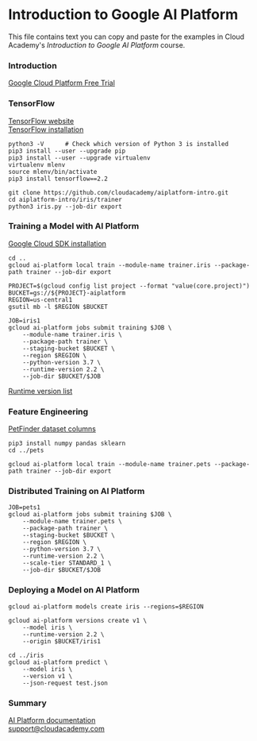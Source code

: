 # Introduction to Google AI Platform
This file contains text you can copy and paste for the examples in Cloud Academy's _Introduction to Google AI Platform_ course.  

### Introduction
[Google Cloud Platform Free Trial](https://cloud.google.com/free)  

### TensorFlow
[TensorFlow website](https://www.tensorflow.org)  
[TensorFlow installation](https://www.tensorflow.org/install/pip)  

```
python3 -V      # Check which version of Python 3 is installed
pip3 install --user --upgrade pip
pip3 install --user --upgrade virtualenv
virtualenv mlenv
source mlenv/bin/activate
pip3 install tensorflow==2.2
```

```
git clone https://github.com/cloudacademy/aiplatform-intro.git
cd aiplatform-intro/iris/trainer
python3 iris.py --job-dir export
```

### Training a Model with AI Platform
[Google Cloud SDK installation](https://cloud.google.com/sdk)  

```
cd ..
gcloud ai-platform local train --module-name trainer.iris --package-path trainer --job-dir export
```
```
PROJECT=$(gcloud config list project --format "value(core.project)")
BUCKET=gs://${PROJECT}-aiplatform
REGION=us-central1
gsutil mb -l $REGION $BUCKET
```
```
JOB=iris1
gcloud ai-platform jobs submit training $JOB \
    --module-name trainer.iris \
    --package-path trainer \
    --staging-bucket $BUCKET \
    --region $REGION \
    --python-version 3.7 \
    --runtime-version 2.2 \
    --job-dir $BUCKET/$JOB
```
[Runtime version list](https://cloud.google.com/ai-platform/training/docs/runtime-version-list)  

### Feature Engineering
[PetFinder dataset columns](https://www.tensorflow.org/tutorials/structured_data/feature_columns#the_dataset)  

```
pip3 install numpy pandas sklearn
cd ../pets
```
```
gcloud ai-platform local train --module-name trainer.pets --package-path trainer --job-dir export
```

### Distributed Training on AI Platform
```
JOB=pets1
gcloud ai-platform jobs submit training $JOB \
    --module-name trainer.pets \
    --package-path trainer \
    --staging-bucket $BUCKET \
    --region $REGION \
    --python-version 3.7 \
    --runtime-version 2.2 \
    --scale-tier STANDARD_1 \
    --job-dir $BUCKET/$JOB
```

### Deploying a Model on AI Platform
```
gcloud ai-platform models create iris --regions=$REGION  
```
```
gcloud ai-platform versions create v1 \
    --model iris \
    --runtime-version 2.2 \
    --origin $BUCKET/iris1
```
```
cd ../iris
gcloud ai-platform predict \
    --model iris \
    --version v1 \
    --json-request test.json
```

### Summary
[AI Platform documentation](https://cloud.google.com/ai-platform/docs)  
support@cloudacademy.com  

